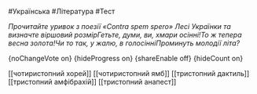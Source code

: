 #Українська #Література #Тест

*Прочитайте уривок з поезії «Contra spem spero» Лесі Українки та визначте вір­шовий розмірГетьте, думи, ви, хмари осінні!То ж тепера весна золота!Чи то так, у жалю, в голосінніПроминуть молодії літа?*

{noChangeVote on}
{hideProgress on}
{shareEnable off}
{hideCount on}

[[чотиристопний хорей]]
[[чотиристопний ямб]]
[[тристопний дактиль]]
[[тристопний амфібрахій]]
[[тристопний анапест]]
